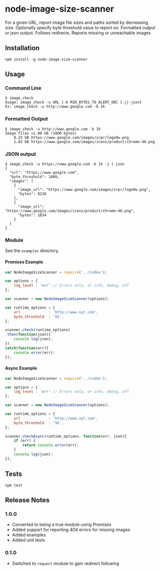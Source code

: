 node-image-size-scanner
=======================
For a given URL, report image file sizes and paths sorted by decreasing size. Optionally specify byte threshold value to report on. Formatted output or json output. Follows redirects. Reports missing or unreachable images

## Installation ##
`npm install -g node-image-size-scanner`

## Usage ##
### Command Line ###
```
$ image_check
Usage: image_check -u URL [-b MIN_BYTES_TO_ALERT_ON] [-j|-json]
Ex: image_check -u http://www.google.com -b 1k
```
### Formatted Output ###
```
$ image_check -u http://www.google.com -b 1k
Image files >1.00 kB (1000 bytes)
    8.23 kB https://www.google.com/images/srpr/logo9w.png
    1.83 kB https://www.google.com/images/icons/product/chrome-48.png
```
### JSON output
```
$ image_check -u https://www.google.com -b 1k -j | json
{
  "url": "https://www.google.com",
  "byte_threshold": 1000,
  "images": [
    {
      "image_url": "https://www.google.com/images/srpr/logo9w.png",
      "bytes": 8228
    },
    {
      "image_url": "https://www.google.com/images/icons/product/chrome-48.png",
      "bytes": 1834
    }
  ]
}
```
### Module ###
See the `examples` directory.
#### Promises Example
```javascript
var NodeImageSizeScanner = require('../index');

var options = {
    log_level : 'err' // Errors only, or info, debug, off
};

var scanner = new NodeImageSizeScanner(options);

var runtime_options = {
    url             : 'http://www.nyt.com',
    byte_threshold  : '5k',
};

scanner.check(runtime_options)
.then(function(json){
    console.log(json);
}).
catch(function(err){
    console.error(err);
});
```
#### Async Example
```javascript
var NodeImageSizeScanner = require('../index');

var options = {
    log_level : 'err' // Errors only, or info, debug, off
};

var scanner = new NodeImageSizeScanner(options);

var runtime_options = {
    url             : 'http://www.nyt.com',
    byte_threshold  : '5k',
};

scanner.checkAsync(runtime_options, function(err, json){
    if (err) {
        return console.error(err);
    }
    console.log(json);
});
```


## Tests
`npm test`


## Release Notes
### 1.0.0
* Converted to being a true module using Promises
* Added support for reporting 404 errors for missing images
* Added examples
* Added unit tests

### 0.1.0
* Switched to `request` module to gain redirect following
